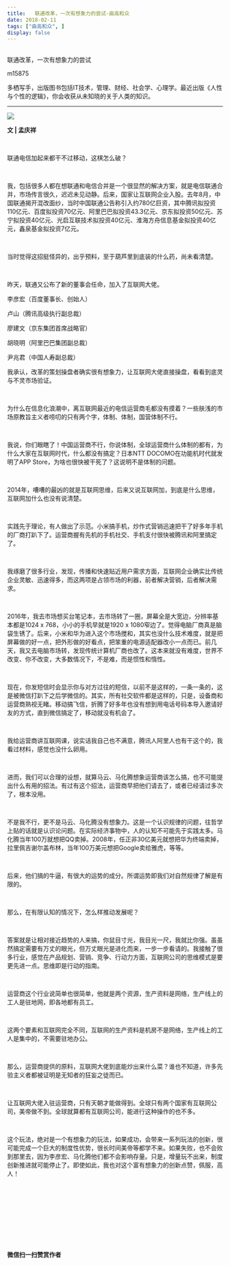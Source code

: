 ```yaml
---
title:   联通改革，一次有想象力的尝试-曲高和众
date: 2018-02-11
tags: ["曲高和众", ]
display: false
---
```



## 



联通改革，一次有想象力的尝试




m15875




多栖写手，出版图书包括IT技术，管理、财经、社会学、心理学。最近出版《人性与个性的逻辑》，你会收获从未知晓的关于人类的知识。


****

<img class="" data-ratio="0.6669921875" data-s="300,640" src="https://mmbiz.qpic.cn/mmbiz_jpg/fxGMiaL5Zj1iatcHHNCDd1qcvXVkwCNNmnUrhkkPsC8Ubo7BntHa96h5v56gFhicNaKfT8sZu07OpibYBSKiaibJtwcw/640?wx_fmt=jpeg" data-type="jpeg" data-w="1024" style=""/>

**文 | 孟庆祥**

&nbsp;

联通电信加起来都干不过移动，这棋怎么破？

&nbsp;

我，包括很多人都在想联通和电信合并是一个很显然的解决方案，就是电信联通合并，市场传言很久，迟迟未见动静。后来，国家让互联网企业入股。去年8月，中国联通揭开混改面纱，当时中国联通公告称引入约780亿巨资，其中腾讯拟投资110亿元、百度拟投资70亿元、阿里巴巴拟投资43.3亿元、京东拟投资50亿元、苏宁拟投资40亿元、光启互联技术拟投资40亿元、淮海方舟信息基金拟投资40亿元，鑫泉基金拟投资7亿元。

&nbsp;

当时觉得这招挺怪异的，出乎预料，至于葫芦里到底装的什么药，尚未看清楚。

&nbsp;

昨天，联通又公布了新的董事会任命，加入了互联网大佬。

李彦宏（百度董事长、创始人）

卢山（腾讯高级执行副总裁）

廖建文（京东集团首席战略官）

胡晓明（阿里巴巴集团副总裁）

尹兆君（中国人寿副总裁）

我承认，改革的策划操盘者确实很有想象力，让互联网大佬直接操盘，看看到底灵与不灵市场验证。

&nbsp;

为什么在信息化浪潮中，离互联网最近的电信运营商毛都没有摸着？一些肤浅的市场原教旨主义者唠叨的只有两个字，体制、体制，国营体制不行。

&nbsp;

我说，你们眼瞎了！中国运营商不行，你说体制，全球运营商什么体制的都有，为什么大家在互联网时代，什么都没有搞定？日本NTT DOCOMO在功能机时代就发明了APP Store，为啥也很快被干死了？这说明不是体制的问题。

&nbsp;

2014年，嘈嘈的最凶的就是互联网思维，后来又说互联网加，到底是什么思维，互联网加什么也没有说清楚。

&nbsp;

实践先于理论，有人做出了示范。小米搞手机，炒作式营销迅速把干了好多年手机的厂商打趴下了。运营商握有先机的手机社交、手机支付很快被腾讯和阿里搞定了。

&nbsp;

我琢磨了很多行业，发现，传播和快速贴近用户需求方面，互联网企业确实比传统企业灵敏、迅速得多，而这两项是占领市场的利器，前者解决营销，后者解决需求。

&nbsp;

2016年，我去市场想买台笔记本，去市场转了一圈，屏幕全是大宽边，分辨率基本都是1024 x 768，小小的手机早就是1920 x 1080窄边了。觉得电脑厂商真是脑袋生锈了。后来，小米和华为进入这个市场搅和，其实也没什么技术难度，就是把屏幕做的好一点，把外形做的好看点，把笨重的电源适配器改小一点而已。前几天，我又去电脑市场转，发现传统计算机厂商也改了。这本来就没有难度，世界不改变、你不改变，大多数情况下，不是难，而是惯性和惰性。

&nbsp;

现在，你发短信时会显示你与对方过往的短信，以前不是这样的，一条一条的，这是被微信打趴下之后学微信的。其实，所有社交软件都是这样的，只是，设备商和运营商熟视无睹。移动搞飞信，折腾了好多年也没有想到用电话号码本导入邀请好友的方式，直到微信搞定了，移动就没有机会了。

&nbsp;

我给运营商讲互联网课，说实话我自己也不满意，腾讯人阿里人也有干这个的，我看过材料，感觉也没什么卵用。

&nbsp;

进而，我们可以合理的设想，就算马云、马化腾想象运营商该怎么搞，也不可能提出什么有用的招法。有过有这个招法，运营商早把他们请去了，或者已经请过多次了，根本没用。

&nbsp;

不是我不行，更不是马云、马化腾没有想象力。这是一个认识规律的问题，往哲学上贴的话就是认识论问题。在实际经济事物中，人的认知不可能先于实践太多。马化腾当年100万就想把QQ卖掉。2008年，任正非30亿美元就想把华为终端卖掉，拉里佩吉谢尔盖布林，当年100万美元想把Google卖给雅虎，等等。

&nbsp;

后来，他们搞的牛逼，有很大的运势的成分。所谓运势即我们对自然规律了解是有限的。

&nbsp;

那么，在有限认知的情况下，怎么样推动发展呢？

&nbsp;

答案就是让相对接近趋势的人来搞，你鼠目寸光，我目光一尺，我就比你强。虽虽然搞定需要有万丈的眼光，但万丈眼光是进化而来，一步一步看请的。我接触了很多行业，感觉在产品规划、营销、竞争、行动力方面，互联网公司的思维模式是要更先进一点。思维即是行动的指南。

&nbsp;

运营商这个行业说简单也很简单，他就是两个资源，生产资料是网络，生产线上的工人是驻地网，即各地都有员工。

&nbsp;

这两个要素和互联网完全不同，互联网的生产资料是机房不是网络，生产线上的工人是集中的，不需要驻地办公。

&nbsp;

那么，运营商提供的原料，互联网大佬到底能炒出来什么菜？谁也不知道，许多先验主义者都被证明是无知者的狂妄之徒而已。

&nbsp;

让互联网大佬入驻运营商，只有天朝才能做得到。全球只有两个国家有互联网公司，美帝做不到。全球就算都有互联网公司，能进行这种操作的也不多。

&nbsp;

这个玩法，绝对是一个有想象力的玩法，如果成功，会带来一系列玩法的创新，很可能完成一个巨大的制度性优势，很长时间美帝等都学不来。如果失败，也不会败到那里去，因为李彦宏、马化腾他们都不会影响存量。只是，增量玩不出来，制度创新推进就可能停止了。即使如此，我也对这个富有想象力的创新点赞，佩服，高人！

&nbsp;

&nbsp;

&nbsp;

&nbsp;

&nbsp;




**微信扫一扫赞赏作者**